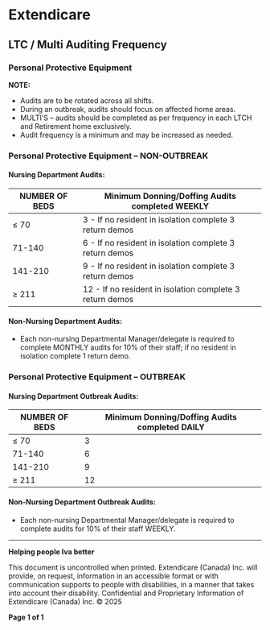 # Extendicare

## LTC / Multi Auditing Frequency

### Personal Protective Equipment

**NOTE:**
- Audits are to be rotated across all shifts.
- During an outbreak, audits should focus on affected home areas.
- MULTI’S – audits should be completed as per frequency in each LTCH and Retirement home exclusively.
- Audit frequency is a minimum and may be increased as needed.

### Personal Protective Equipment – NON-OUTBREAK

#### Nursing Department Audits:
| NUMBER OF BEDS | Minimum Donning/Doffing Audits completed WEEKLY |
|----------------|--------------------------------------------------|
| ≤ 70           | 3 - If no resident in isolation complete 3 return demos |
| 71-140         | 6 - If no resident in isolation complete 3 return demos |
| 141-210        | 9 - If no resident in isolation complete 3 return demos |
| ≥ 211          | 12 - If no resident in isolation complete 3 return demos |

#### Non-Nursing Department Audits:
- Each non-nursing Departmental Manager/delegate is required to complete MONTHLY audits for 10% of their staff; if no resident in isolation complete 1 return demo.

### Personal Protective Equipment – OUTBREAK

#### Nursing Department Outbreak Audits:
| NUMBER OF BEDS | Minimum Donning/Doffing Audits completed DAILY |
|----------------|-------------------------------------------------|
| ≤ 70           | 3                                               |
| 71-140         | 6                                               |
| 141-210        | 9                                               |
| ≥ 211          | 12                                              |

#### Non-Nursing Department Outbreak Audits:
- Each non-nursing Departmental Manager/delegate is required to complete audits for 10% of their staff WEEKLY.

----

**Helping people Iva better**

This document is uncontrolled when printed. Extendicare (Canada) Inc. will provide, on request, information in an accessible format or with communication supports to people with disabilities, in a manner that takes into account their disability. Confidential and Proprietary Information of Extendicare (Canada) Inc. © 2025

**Page 1 of 1**